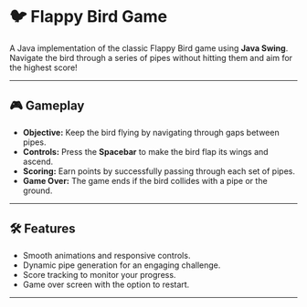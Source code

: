 # 🐦 Flappy Bird Game

A Java implementation of the classic Flappy Bird game using **Java Swing**. Navigate the bird through a series of pipes without hitting them and aim for the highest score!

---

## 🎮 Gameplay

- **Objective:** Keep the bird flying by navigating through gaps between pipes.  
- **Controls:** Press the **Spacebar** to make the bird flap its wings and ascend.  
- **Scoring:** Earn points by successfully passing through each set of pipes.  
- **Game Over:** The game ends if the bird collides with a pipe or the ground.

---

## 🛠️ Features

- Smooth animations and responsive controls.  
- Dynamic pipe generation for an engaging challenge.  
- Score tracking to monitor your progress.  
- Game over screen with the option to restart.

---



